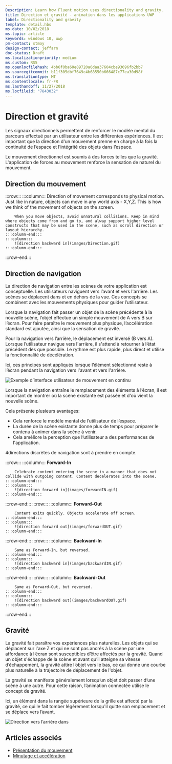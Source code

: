 ```yaml
---
Description: Learn how Fluent motion uses directionality and gravity.
title: Direction et gravité - animation dans les applications UWP
label: Directionality and gravity
template: detail.hbs
ms.date: 10/02/2018
ms.topic: article
keywords: windows 10, uwp
pm-contact: stmoy
design-contact: jeffarn
doc-status: Draft
ms.localizationpriority: medium
ms.custom: RS5
ms.openlocfilehash: 4bb6f0ba60e89720a6daa37604cbe93696fb2bb7
ms.sourcegitcommit: b11f305dbf7649c4b68550b666487c77ea30d98f
ms.translationtype: MT
ms.contentlocale: fr-FR
ms.lasthandoff: 11/27/2018
ms.locfileid: "7843032"
---
```

# <a name="directionality-and-gravity"></a>Direction et gravité

Les signaux directionnels permettent de renforcer le modèle mental du parcours effectué par un utilisateur entre les différentes expériences. Il est important que la direction d'un mouvement prenne en charge à la fois la continuité de l’espace et l’intégrité des objets dans l’espace.

Le mouvement directionnel est soumis à des forces telles que la gravité. L'application de forces au mouvement renforce la sensation de naturel du mouvement.

## <a name="direction-of-movement"></a>Direction du mouvement

:::row:::
    :::column:::
        Direction of movement corresponds to physical motion. Just like in nature, objects can move in any world axis - X,Y,Z. This is how we think of the movement of objects on the screen.

        When you move objects, avoid unnatural collisions. Keep in mind where objects come from and go to, and alway support higher level constructs that may be used in the scene, such as scroll direction or layout hierarchy.
    :::column-end:::
    :::column:::
        ![direction backward in](images/Direction.gif)
    :::column-end:::
:::row-end:::

## <a name="direction-of-navigation"></a>Direction de navigation

La direction de navigation entre les scènes de votre application est conceptuelle. Les utilisateurs naviguent vers l’avant et vers l'arrière. Les scènes se déplacent dans et en dehors de la vue. Ces concepts se combinent avec les mouvements physiques pour guider l’utilisateur.

Lorsque la navigation fait passer un objet de la scène précédente à la nouvelle scène, l’objet effectue un simple mouvement de A vers B sur l’écran. Pour faire paraître le mouvement plus physique, l’accélération standard est ajoutée, ainsi que la sensation de gravité.

Pour la navigation vers l’arrière, le déplacement est inversé (B vers A). Lorsque l’utilisateur navigue vers l'arrière, il s'attend à retourner à l’état précédent dès que possible. Le rythme est plus rapide, plus direct et utilise la fonctionnalité de décélération.

Ici, ces principes sont appliqués lorsque l’élément sélectionné reste à l’écran pendant la navigation vers l'avant et vers l'arrière.

![Exemple d’interface utilisateur de mouvement en continu](images/continuous3.gif)

Lorsque la navigation entraîne le remplacement des éléments à l’écran, il est important de montrer où la scène existante est passée et d'où vient la nouvelle scène.

Cela présente plusieurs avantages:

- Cela renforce le modèle mental de l’utilisateur de l’espace.
- La durée de la scène existante donne plus de temps pour préparer le contenu à animer dans la scène à venir.
- Cela améliore la perception que l’utilisateur a des performances de l'application.

4directions discrètes de navigation sont à prendre en compte.

:::row:::
    :::column:::
        **Forward-In**

        Celebrate content entering the scene in a manner that does not collide with outgoing content. Content decelerates into the scene.
    :::column-end:::
    :::column:::
        ![direction forward in](images/forwardIN.gif)
    :::column-end:::
:::row-end:::
:::row:::
    :::column:::
        **Forward-Out**

        Content exits quickly. Objects accelerate off screen.
    :::column-end:::
    :::column:::
        ![direction forward out](images/forwardOUT.gif)
    :::column-end:::
:::row-end:::
:::row:::
    :::column:::
        **Backward-In**

        Same as Forward-In, but reversed.
    :::column-end:::
    :::column:::
        ![direction backward in](images/backwardIN.gif)
    :::column-end:::
:::row-end:::
:::row:::
    :::column:::
        **Backward-Out**

        Same as Forward-Out, but reversed.
    :::column-end:::
    :::column:::
        ![direction backward out](images/backwardOUT.gif)
    :::column-end:::
:::row-end:::

## <a name="gravity"></a>Gravité

La gravité fait paraître vos expériences plus naturelles. Les objets qui se déplacent sur l'axe Z et qui ne sont pas ancrés à la scène par une affordance à l’écran sont susceptibles d’être affectés par la gravité. Quand un objet s'échappe de la scène et avant qu’il atteigne sa vitesse d’échappement, la gravité attire l’objet vers le bas, ce qui donne une courbe plus naturelle à la trajectoire de déplacement de l'objet.

La gravité se manifeste généralement lorsqu’un objet doit passer d’une scène à une autre. Pour cette raison, l’animation connectée utilise le concept de gravité.

Ici, un élément dans la rangée supérieure de la grille est affecté par la gravité, ce qui le fait tomber légèrement lorsqu'il quitte son emplacement et se déplace vers l’avant.

![Direction vers l’arrière dans](images/continuity-photos.gif)

## <a name="related-articles"></a>Articles associés

- [Présentation du mouvement](index.md)
- [Minutage et accélération](timing-and-easing.md)
